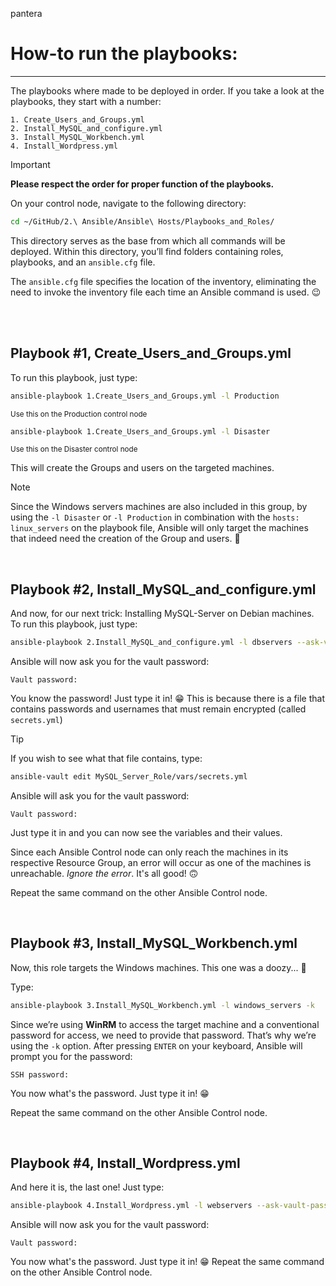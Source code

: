 pantera
# How-to run the playbooks:
***

The playbooks where made to be deployed in order.
If you take a look at the playbooks, they start with a number:

```
1. Create_Users_and_Groups.yml
2. Install_MySQL_and_configure.yml
3. Install_MySQL_Workbench.yml
4. Install_Wordpress.yml
```
>[!IMPORTANT]
>**Please respect the order for proper function of the playbooks.**

On your control node, navigate to the following directory:

```bash
cd ~/GitHub/2.\ Ansible/Ansible\ Hosts/Playbooks_and_Roles/
```

This directory serves as the base from which all commands will be deployed. Within this directory, you’ll find folders containing roles, playbooks, and an `ansible.cfg` file. <p>
The `ansible.cfg` file specifies the location of the inventory, eliminating the need to invoke the inventory file each time an Ansible command is used. 😉 

<br/>
<br/>


## Playbook \#1, Create_Users_and_Groups.yml

To run this playbook, just type:
```bash
ansible-playbook 1.Create_Users_and_Groups.yml -l Production
```
<sup> Use this on the Production control node </sup>
```bash
ansible-playbook 1.Create_Users_and_Groups.yml -l Disaster
```
<sup> Use this on the Disaster control node </sup>

This will create the Groups and users on the targeted machines. 

>[!NOTE]
> Since the Windows servers machines are also included in this group, by using the `-l Disaster` or `-l Production` in combination with the `hosts: linux_servers` on the playbook file, Ansible will only target the machines that indeed need the creation of the Group and users. :cowboy_hat_face:

<br/>

## Playbook \#2, Install_MySQL_and_configure.yml

And now, for our next trick: Installing MySQL-Server on Debian machines.
To run this playbook, just type:
```bash
ansible-playbook 2.Install_MySQL_and_configure.yml -l dbservers --ask-vault-password
```
Ansible will now ask you for the vault password:
```
Vault password:
```
You know the password! Just type it in! :grin:
This is because there is a file that contains passwords and usernames that must remain encrypted (called `secrets.yml`)

> [!TIP]
>If you wish to see what that file contains, type:
>```bash 
>ansible-vault edit MySQL_Server_Role/vars/secrets.yml
>```
>Ansible will ask you for the vault password:
>```
>Vault password:
>```
>Just type it in and you can now see the variables and their values.

Since each Ansible Control node can only reach the machines in its respective Resource Group, an error will occur as one of the machines is unreachable. *Ignore the error*. It's all good! :upside_down_face: <p>
Repeat the same command on the other Ansible Control node.

<br/>

## Playbook \#3, Install_MySQL_Workbench.yml
Now, this role targets the Windows machines. This one was a doozy... :woozy_face: <p>
Type:
```bash
ansible-playbook 3.Install_MySQL_Workbench.yml -l windows_servers -k
```
Since we’re using **WinRM** to access the target machine and a conventional password for access, we need to provide that password. That’s why we’re using the `-k` option. After pressing `ENTER` on your keyboard, Ansible will prompt you for the password:
```
SSH password: 
```
You now what's the password. Just type it in! :grin:

Repeat the same command on the other Ansible Control node.

<br/>

## Playbook \#4, Install_Wordpress.yml

And here it is, the last one! Just type:
```bash
ansible-playbook 4.Install_Wordpress.yml -l webservers --ask-vault-password
```
Ansible will now ask you for the vault password:
```
Vault password:
```
You now what's the password. Just type it in! :grin:
Repeat the same command on the other Ansible Control node.
